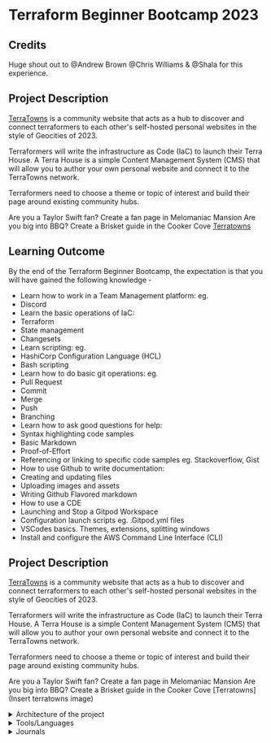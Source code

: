 # Terraform Beginner Bootcamp 2023
## Credits

Huge shout out to @Andrew Brown @Chris Williams & @Shala for this experience.
## Project Description
[TerraTowns](https://terratowns.cloud/) is a community website that acts as a hub to discover and connect terraformers to each other's self-hosted personal websites in the style of Geocities of 2023.

Terraformers will write the infrastructure as Code (IaC) to launch their Terra House.
A Terra House is a simple Content Management System (CMS) that will allow you to author your own personal website and connect it to the TerraTowns network.

Terraformers need to choose a theme or topic of interest and build their page around existing community hubs. 

Are you a Taylor Swift fan? Create a fan page in Melomaniac Mansion
Are you big into BBQ? Create a Brisket guide in the Cooker Cove
[Terratowns](/images/terratown1.png)

## Learning Outcome
By the end of the Terraform Beginner Bootcamp, the expectation is that you will have gained the following knowledge - 
-  Learn how to work in a Team Management platform: eg.
-  Discord
-  Learn the basic operations of IaC:
-  Terraform
-  State management
-  Changesets
-  Learn scripting: eg.
-  HashiCorp Configuration Language (HCL) 
-  Bash scripting
-  Learn how to do basic git operations: eg.
-  Pull Request
-  Commit
-  Merge
-  Push
-  Branching
-  Learn how to ask good questions for help:
-  Syntax highlighting code samples
-  Basic Markdown
-  Proof-of-Effort
-  Referencing or linking to specific code samples eg. Stackoverflow, Gist
-  How to use Github to write documentation:
-  Creating and updating files
-  Uploading images and assets
-  Writing Github Flavored markdown
-  How to use a CDE
-  Launching and Stop a Gitpod Workspace
-  Configuration launch scripts eg. .Gitpod.yml files
-  VSCodes basics. Themes, extensions, splitting windows
-  Install and configure the AWS Command Line Interface (CLI)

## Project Description
[TerraTowns](https://terratowns.cloud/) is a community website that acts as a hub to discover and connect terraformers to each other's self-hosted personal websites in the style of Geocities of 2023.

Terraformers will write the infrastructure as Code (IaC) to launch their Terra House.
A Terra House is a simple Content Management System (CMS) that will allow you to author your own personal website and connect it to the TerraTowns network.

Terraformers need to choose a theme or topic of interest and build their page around existing community hubs. 

Are you a Taylor Swift fan? Create a fan page in Melomaniac Mansion
Are you big into BBQ? Create a Brisket guide in the Cooker Cove
[Terratowns](Insert terratowns image)


<details>

<summary>Architecture of the project</summary>
  
[Project Architecture Diagram](/images/wekk2-architecture.png)

</details>
<details>
<summary>Tools/Languages</summary> 
  
  - Git
  - Github
  - HashiCorp Configuration Language (HCL) 
  - Golang
  - Bash scripting
    
</details>

<details>
<summary>Journals</summary>
  
### [Week 0]()
- [Week 0 Journal](/Journal/week0.md)
- [Week 0 Progress Architecture](/images/week0-architecture.png)
   
### [Week 1]()

- [Week 1 Journal](/Journal/week1.md)
- [Week 1 Progress Architecture](/images/week1-architecture.png)


### [Week 2]()
- [Week 2 Journal](/Journal/week2.md)
- [Week 2 Progress Architecture](/images/week2-architecture.png)

### [Week 3]()
- [Week 3 Journal](/Journal/week3.md)


</details>

